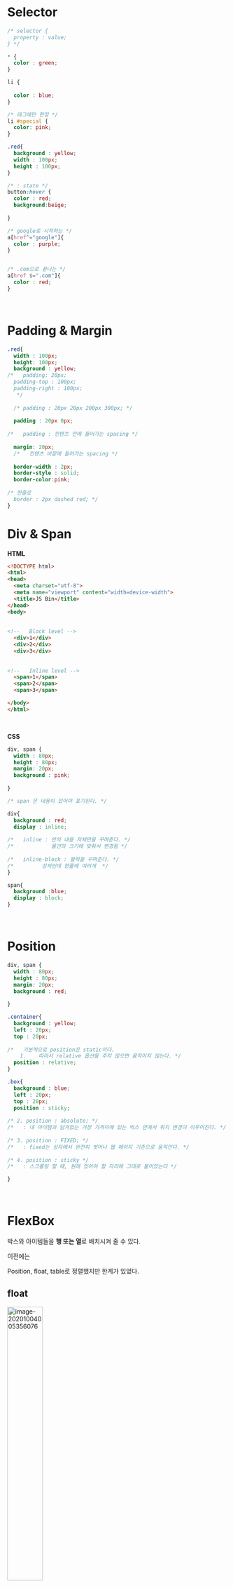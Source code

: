 # Selector

```css
/* selector {
  property : value;
} */

* {
  color : green;
}

li {
  
  color : blue;
}

/* 태그에만 한정 */
li #special {
  color: pink;
}

.red{
  background : yellow;
  width : 100px;
  height : 100px;
}

/* : state */
button:hover {
  color : red;
  background:beige;
  
}

/* google로 시작하는 */
a[href^="google"]{
  color : purple;
}


/* .com으로 끝나는 */
a[href $=".com"]{
  color : red;
}
```

<br/> 

# Padding & Margin

```css
.red{
  width : 100px;
  height: 100px;
  background : yellow;
/*   padding: 20px;   
  padding-top : 100px;
  padding-right : 100px;
   */  
  
  /* padding : 20px 20px 200px 300px; */
  
  padding : 20px 0px;
  
/*   padding : 컨텐츠 안에 들어가는 spacing */
  
  margin: 20px;
  /*   컨텐츠 바깥에 들어가는 spacing */
  
  border-width : 2px;
  border-style : solid;
  border-color:pink;
  
/* 한줄로
  border : 2px dashed red; */
}
```





# Div & Span

**HTML**

```html
<!DOCTYPE html>
<html>
<head>
  <meta charset="utf-8">
  <meta name="viewport" content="width=device-width">
  <title>JS Bin</title>
</head>
<body>
  
  
<!--   Block level -->
  <div>1</div>
  <div>2</div>
  <div>3</div>
  
  
<!--   Inline level -->
  <span>1</span>
  <span>2</span>
  <span>3</span>

</body>
</html>
```

<br/>

**CSS**

```css
div, span {
  width : 80px;
  height : 80px;
  margin: 20px;
  background : pink;
  
}

/* span 은 내용이 있어야 표기된다. */

div{
  background : red;
  display : inline;
  
/*   inline : 안의 내용 자체만을 꾸며준다. */
/*            물건의 크기에 맞춰서 변경됨 */
  
/*   inline-block : 블럭을 꾸며준다. */
/*         상자인데 한줄에 여러개  */
}

span{
  background :blue;
  display : block;
}
```



<br/> 

# Position

```css
div, span {
  width : 80px;
  height : 80px;
  margin: 20px;
  background : red;
  
}

.container{
  background : yellow;
  left : 20px;
  top : 20px;
  
/*   기본적으로 position은 static이다.
    1.    따라서 relative 옵션을 주지 않으면 움직이지 않는다. */
  position : relative;
}

.box{
  background : blue;
  left : 20px;
  top : 20px;
  position : sticky;
  
/* 2. position : absolute; */
/*   : 내 아이템과 담겨있는 가장 가꺼이에 있는 박스 안에서 위치 변경이 이루어진다. */
  
/* 3. position : FIXED; */
/*   : fixed는 상자에서 완전히 벗어나 웹 페이지 기준으로 움직인다. */
  
/* 4. position : sticky */
/*   : 스크롤링 할 때, 원래 있어야 할 자리에 그대로 붙어있는다 */

}
```





<br/> 

# FlexBox

박스와 아이템들을 **행 또는 열**로 배치시켜 줄 수 있다.



이전에는

Position, float, table로 정렬했지만 한계가 있었다.



## float

<img src="readme.assets/image-20201004005356076.png" alt="image-20201004005356076" width ="40%"/>





## flexbox

#### 1. 속성값

- 컨테이너 박스에 적용되는 속성값들이 존재

- 각각의 아이템들에 적용할 수 있는 속성값 존재

<img src="readme.assets/image-20201004005533861.png" alt="image-20201004005533861" width ="50%" />

<img src="readme.assets/image-20201004005603827.png" alt="image-20201004005603827" width ="50%" />



#### 2. 중심축과 반대축이 있다.

1. 수평 축 기준으로하면 수직축은 반대축이 된다.

   <img src="readme.assets/image-20201004005657828.png" alt="image-20201004005657828" width ="50%" />

   <br/> 

2. 수직축이 기준이되면 수평축은 반대축이 된다.

   <img src="readme.assets/image-20201004005751864.png" alt="image-20201004005751864" width= "50%" />

 

<br/>



---



##### 1.  컨테이너 적용

```css
.container{
  background: beige;
  height:100vh;
/* vh = viewport height */
  
/*  1. flexbox선언 */
  display : flex;
   
/*  2. flexbox 방향 */
  flex-direction : row;
/*   default값은 row(왼 -> 오) */
/*       오 -> 왼 : row-reverse */
/*   열 기준 */
/*       flex-direction : column; */
/*   반대방향 */
/*       flex-direction : column-reverse */
    
/*  3. flexbox wrapping */
  flex-wrap:wrap;
/*   기본값 : nowrap */
/*      : 아이템들이 더 많이지면 많아져도 한줄에 붙어있다. */
/*  flex-wrap:wrap-reverse; */
/*    거꾸로 */
  
/*  4. flexflow */  
/*   flex-flow : column nowrap; */
/*   위의 2가지를 합친것 */
  
  
/*  5.justify-content */
/*   기본값 */
/*   justify-content :flex-start; */
/*   	 flex-end : 오른쪽 축으로 아이템들을 배치 */
/*     center : 가운데 */
/*   	 space-around :박스를 둘러싸게 공간을 줌. */
/*		 space-evenly : 똑같은 간격을 넣어줌  */
/*     pace-between :  왼쪽과 오른쪽은 딱 맞게, 중간에만 공간
*/
/*------  /* main axis */ --------*/
  
  
/* 6. align-items */
/*   반대축에서 결정 */
align-items:baseline; /* text를 모두 균등하게 해준다. */
align-content : center;
    
}

.item{
    width : 40px;
  height : 40px;
  border : 2px solid black;
  
}

.item1{
  background:#e3f2fd;
}

.item2{
  background:#ab47bc
}
.item3{
  background:#26c6da
}
.item4{
  background:#039be5
}
.item5{
  background:#00838f
}
.item6{
  background:#1de9b6
}
.item7{
  background:#90caf9
}
.item8{
  background:#f48fb1
}
.item9{
  background:#f44336
}
.item10{
  background:#c62828
}
```



##### 2. Item 적용

```css
.container{
  padding-top:20px;
  background: beige;
  height:100vh;
  display : flex;
}

.item{
  width : 40px;
  height : 40px;
  border : 2px solid black;
  
}

.item1{
  background:#e3f2fd;
      flex-grow : 2;
  flex-shrink : 2;

}

.item2{
  background:#ab47bc;
    flex-grow : 1;
  flex-shrink : 1
}
.item3{
  background:#26c6da;
  flex-grow : 1;
    flex-shrink : 1
}


/* 1. flex-grow */
/* 커질때 컨테이너의 사이즈에 따라 줄어들고 커지는 수치 조절 */

/* 2. flex-shrink */

/* 3. flex-basis */
/* 기본값  auto
 grow나 shrink 없이도  사용 (비율) */
 
/* 4. align-self : center; */
/*   : item별로 item들을 정렬 가능 */
```

